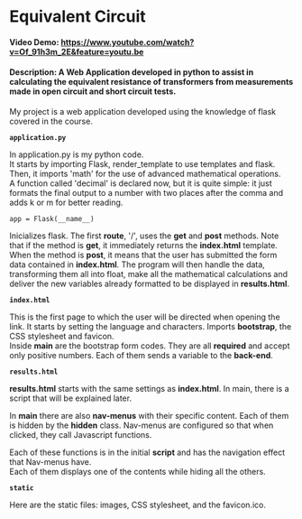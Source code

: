 # Equivalent Circuit
#### Video Demo:  <https://www.youtube.com/watch?v=Of_91h3m_2E&feature=youtu.be>
#### Description: A Web Application developed in python to assist in calculating the equivalent resistance of transformers from measurements made in open circuit and short circuit tests.
My project is a web application developed using the knowledge of flask covered in the course.  

**`application.py`**  

In application.py is my python code.  
It starts by importing Flask, render_template to use templates and flask.  
Then, it imports 'math' for the use of advanced mathematical operations.  
A function called 'decimal' is declared now, but it is quite simple: it just formats the final output to a number with two places after the comma and adds k or m for better reading.  
```
app = Flask(__name__)
```  
Inicializes flask.
The first **route**, '/', uses the **get** and **post** methods. Note that if the method is **get**, it immediately returns the **index.html** template.  
When the method is **post**, it means that the user has submitted the form data contained in **index.html**. The program will then handle the data, transforming them all into float, make all the mathematical calculations and deliver the new variables already formatted to be displayed in **results.html**.  

**`index.html`**   

This is the first page to which the user will be directed when opening the link. It starts by setting the language and characters. Imports **bootstrap**, the CSS stylesheet and favicon.  
Inside **main** are the bootstrap form codes. They are all **required** and accept only positive numbers. Each of them sends a variable to the **back-end**.  

**`results.html`**   

**results.html** starts with the same settings as **index.html**.
In main, there is a script that will be explained later.

In **main** there are also **nav-menus** with their specific content.
Each of them is hidden by the **hidden** class.
Nav-menus are configured so that when clicked, they call Javascript functions.

Each of these functions is in the initial **script** and has the navigation effect that Nav-menus have.  
Each of them displays one of the contents while hiding all the others.  

**`static`**   

Here are the static files: images, CSS stylesheet, and the favicon.ico.
